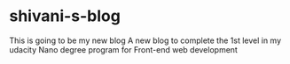# shivani-s-blog
This is going to be my new blog
A new blog to complete the 1st level in my udacity Nano degree program for Front-end web development
